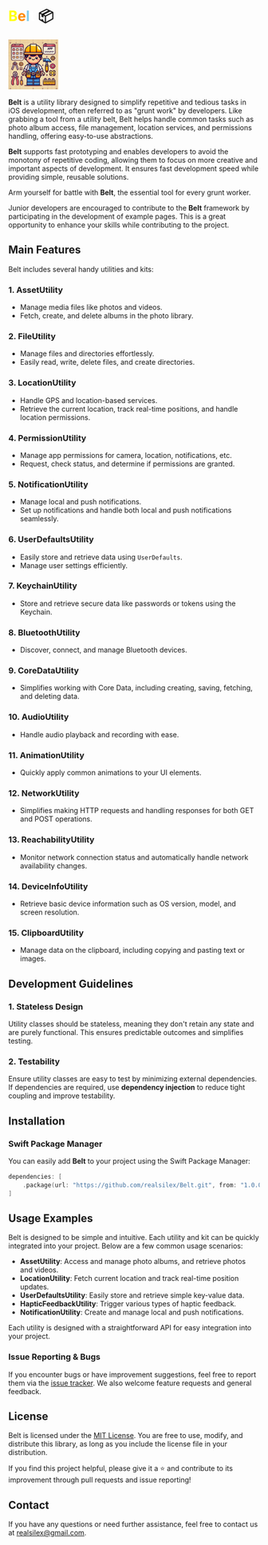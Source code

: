 # <span style="color:yellow;">B</span><span style="color:darkorange;">e</span><span style="color:skyblue;">l</span><span style="color:white;">t</span> 📦

<img src="belt.png" alt="Belt Utility Icon" width="100" height="100">

**Belt** is a utility library designed to simplify repetitive and tedious tasks in iOS development, often referred to as "grunt work" by developers. Like grabbing a tool from a utility belt, Belt helps handle common tasks such as photo album access, file management, location services, and permissions handling, offering easy-to-use abstractions.

**Belt** supports fast prototyping and enables developers to avoid the monotony of repetitive coding, allowing them to focus on more creative and important aspects of development. It ensures fast development speed while providing simple, reusable solutions.

Arm yourself for battle with **Belt**, the essential tool for every grunt worker.

Junior developers are encouraged to contribute to the **Belt** framework by participating in the development of example pages. This is a great opportunity to enhance your skills while contributing to the project.

## Main Features

Belt includes several handy utilities and kits:

### 1. **AssetUtility**
- Manage media files like photos and videos.
- Fetch, create, and delete albums in the photo library.

### 2. **FileUtility**
- Manage files and directories effortlessly.
- Easily read, write, delete files, and create directories.

### 3. **LocationUtility**
- Handle GPS and location-based services.
- Retrieve the current location, track real-time positions, and handle location permissions.

### 4. **PermissionUtility**
- Manage app permissions for camera, location, notifications, etc.
- Request, check status, and determine if permissions are granted.

### 5. **NotificationUtility**
- Manage local and push notifications.
- Set up notifications and handle both local and push notifications seamlessly.

### 6. **UserDefaultsUtility**
- Easily store and retrieve data using `UserDefaults`.
- Manage user settings efficiently.

### 7. **KeychainUtility**
- Store and retrieve secure data like passwords or tokens using the Keychain.

### 8. **BluetoothUtility**
- Discover, connect, and manage Bluetooth devices.

### 9. **CoreDataUtility**
- Simplifies working with Core Data, including creating, saving, fetching, and deleting data.

### 10. **AudioUtility**
- Handle audio playback and recording with ease.

### 11. **AnimationUtility**
- Quickly apply common animations to your UI elements.

### 12. **NetworkUtility**
- Simplifies making HTTP requests and handling responses for both GET and POST operations.

### 13. **ReachabilityUtility**
- Monitor network connection status and automatically handle network availability changes.

### 14. **DeviceInfoUtility**
- Retrieve basic device information such as OS version, model, and screen resolution.

### 15. **ClipboardUtility**
- Manage data on the clipboard, including copying and pasting text or images.

## Development Guidelines

### 1. **Stateless Design**
   Utility classes should be stateless, meaning they don't retain any state and are purely functional. This ensures predictable outcomes and simplifies testing.

### 2. **Testability**
   Ensure utility classes are easy to test by minimizing external dependencies. If dependencies are required, use **dependency injection** to reduce tight coupling and improve testability.

## Installation

### Swift Package Manager

You can easily add **Belt** to your project using the Swift Package Manager:

```swift
dependencies: [
    .package(url: "https://github.com/realsilex/Belt.git", from: "1.0.0")
]
```

## Usage Examples

Belt is designed to be simple and intuitive. Each utility and kit can be quickly integrated into your project. Below are a few common usage scenarios:

- **AssetUtility**: Access and manage photo albums, and retrieve photos and videos.
- **LocationUtility**: Fetch current location and track real-time position updates.
- **UserDefaultsUtility**: Easily store and retrieve simple key-value data.
- **HapticFeedbackUtility**: Trigger various types of haptic feedback.
- **NotificationUtility**: Create and manage local and push notifications.

Each utility is designed with a straightforward API for easy integration into your project.

### Issue Reporting & Bugs

If you encounter bugs or have improvement suggestions, feel free to report them via the [issue tracker](https://github.com/realsilex/Belt/issues).
We also welcome feature requests and general feedback.

## License

Belt is licensed under the [MIT License](./LICENSE). You are free to use, modify, and distribute this library, as long as you include the license file in your distribution.

If you find this project helpful, please give it a ⭐️ and contribute to its improvement through pull requests and issue reporting!

## Contact

If you have any questions or need further assistance, feel free to contact us at [realsilex@gmail.com](mailto:realsilex@gmail.com).
